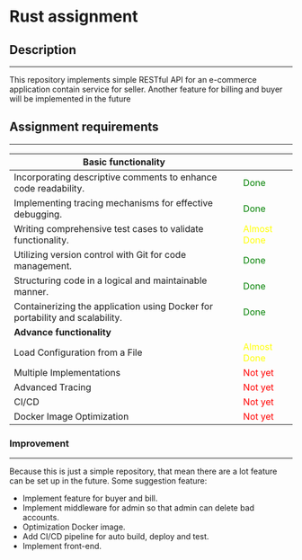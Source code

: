 # Rust assignment

## Description

---

This repository implements simple RESTful API for an e-commerce application contain service for seller. Another feature for billing and buyer will be implemented in the future

## Assignment requirements

---

| **Basic functionality**                                                      |                                               |
|------------------------------------------------------------------------------|-----------------------------------------------|
| Incorporating descriptive comments to enhance code readability.              | <span style="color:green">Done</span>         |
| Implementing tracing mechanisms for effective debugging.                     | <span style="color:green">Done</span>         |
| Writing comprehensive test cases to validate functionality.                  | <span style="color:yellow">Almost Done</span> |
| Utilizing version control with Git for code management.                      | <span style="color:green">Done</span>         |
| Structuring code in a logical and maintainable manner.                       | <span style="color:green">Done</span>         |
| Containerizing the application using Docker for portability and scalability. | <span style="color:green">Done</span>         |
| **Advance functionality**                                                    |                                               |
| Load Configuration from a File                                               | <span style="color:yellow">Almost Done</span> |
| Multiple Implementations                                                     | <span style="color:red">Not yet</span>        |
| Advanced Tracing                                                             | <span style="color:red">Not yet</span>        |
| CI/CD                                                                        | <span style="color:red">Not yet</span>        |
| Docker Image Optimization                                                    | <span style="color:red">Not yet</span>        |

### Improvement

---

Because this is just a simple repository, that mean there are a lot feature can be set up in the future. Some suggestion feature:

- Implement feature for buyer and bill.
- Implement middleware for admin so that admin can delete bad accounts.
- Optimization Docker image.
- Add CI/CD pipeline for auto build, deploy and test.
- Implement front-end.